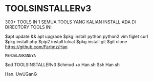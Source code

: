 # TOOLSINSTALLERv3
300+ TOOLS IN 1
SEMUA TOOLS YANG KALIAN INSTALL ADA DI DIRECTORY TOOLS INI


$apt update && apt upgrade
$pkg install python python2 vim figlet curl
$pkg install php
$pip2 install lolcat
$pkg install git
$git clone https://github.com/Farhnz/Han

```MENJALANKANNYA```

$cd TOOLSINSTALLERv3
$chmod +x Han.sh
$sh Han.sh

Han.
UwUGanG
